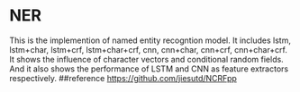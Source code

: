 # NER
This is the implemention of  named entity recogntion model.  It includes lstm, lstm+char, lstm+crf, lstm+char+crf, cnn, cnn+char, cnn+crf, cnn+char+crf.  It shows the influence of character vectors and conditional random fields. And it also shows the performance of LSTM and CNN as feature extractors respectively.
##reference
https://github.com/jiesutd/NCRFpp
